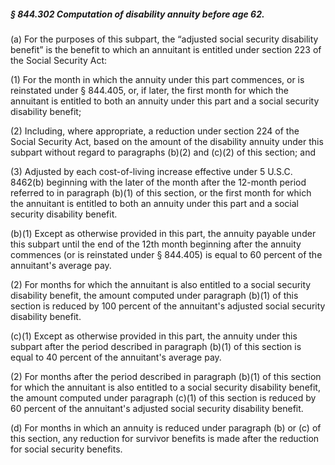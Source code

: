 ##### § 844.302 Computation of disability annuity before age 62. #####

(a) For the purposes of this subpart, the “adjusted social security disability benefit” is the benefit to which an annuitant is entitled under section 223 of the Social Security Act:

(1) For the month in which the annuity under this part commences, or is reinstated under § 844.405, or, if later, the first month for which the annuitant is entitled to both an annuity under this part and a social security disability benefit;

(2) Including, where appropriate, a reduction under section 224 of the Social Security Act, based on the amount of the disability annuity under this subpart without regard to paragraphs (b)(2) and (c)(2) of this section; and

(3) Adjusted by each cost-of-living increase effective under 5 U.S.C. 8462(b) beginning with the later of the month after the 12-month period referred to in paragraph (b)(1) of this section, or the first month for which the annuitant is entitled to both an annuity under this part and a social security disability benefit.

(b)(1) Except as otherwise provided in this part, the annuity payable under this subpart until the end of the 12th month beginning after the annuity commences (or is reinstated under § 844.405) is equal to 60 percent of the annuitant's average pay.

(2) For months for which the annuitant is also entitled to a social security disability benefit, the amount computed under paragraph (b)(1) of this section is reduced by 100 percent of the annuitant's adjusted social security disability benefit.

(c)(1) Except as otherwise provided in this part, the annuity under this subpart after the period described in paragraph (b)(1) of this section is equal to 40 percent of the annuitant's average pay.

(2) For months after the period described in paragraph (b)(1) of this section for which the annuitant is also entitled to a social security disability benefit, the amount computed under paragraph (c)(1) of this section is reduced by 60 percent of the annuitant's adjusted social security disability benefit.

(d) For months in which an annuity is reduced under paragraph (b) or (c) of this section, any reduction for survivor benefits is made after the reduction for social security benefits.
